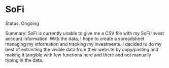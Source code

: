 # SoFi

Status: Ongoing

Summary: SoFi is currently unable to give me a CSV file with my SoFi Invest account information. With the data, I hope to create a spreadsheet managing my information and tracking my investments. I decided to do my best of extracting the visible data from their website by copy/pasting and making it tangible with few functions here and there and not manually typing in the data.
